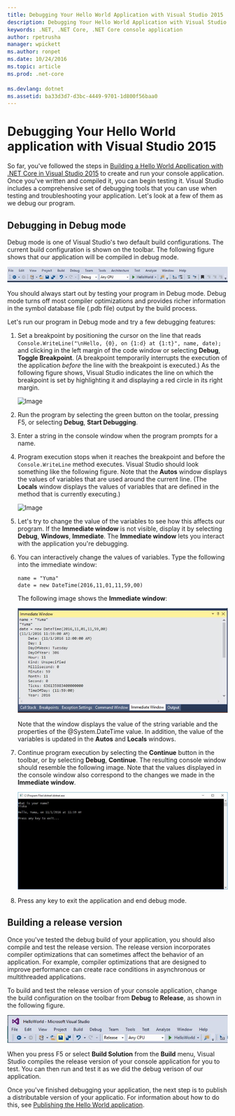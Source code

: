 ```yaml
---
title: Debugging Your Hello World Application with Visual Studio 2015
description: Debugging Your Hello World Application with Visual Studio 2015
keywords: .NET, .NET Core, .NET Core console application
author: rpetrusha
manager: wpickett
ms.author: ronpet
ms.date: 10/24/2016
ms.topic: article
ms.prod: .net-core

ms.devlang: dotnet
ms.assetid: ba33d3d7-d3bc-4449-9701-1d800f56baa0
---
```


# Debugging Your Hello World application with Visual Studio 2015 #

So far, you've followed the steps in [Building a Hello World Appllication with .NET Core in Visual Studio 2015](.\with-visual-studio.md) to create and run your console application. Once you've written and compiled it, you can begin testing it. Visual Studio includes a comprehensive set of debugging tools that you can use when testing and troubleshooting your application. Let's look at a few of them as we debug our program.

## Debugging in Debug mode ##

Debug mode is one of Visual Studio's two default build configurations. The current build configuration is shown on the toolbar. The following figure shows that our application will be compiled in debug mode.

   ![Image](.\media\debugmode.jpg)

You should always start out by testing your program in Debug mode. Debug mode turns off most compiler optimizations and provides richer information in the symbol database file (.pdb file) output by the build process.

Let's run our program in Debug mode and try a few debugging features: 

1. Set a breakpoint by positioning the cursor on the line that reads `Console.WriteLine("\nHello, {0}, on {1:d} at {1:t}", name, date);` and clicking in the left margin of the code window or selecting **Debug**, **Toggle Breakpoint**. (A breakpoint temporarily interrupts the execution of the application *before* the line with the breakpoint is executed.) As the following figure shows, Visual Studio indicates the line on which the breakpoint is set by highlighting it and displaying a red circle in its right margin.

   ![Image](.\media\setbreakpoint.jpg)

2. Run the program by selecting the green button on the toolar, pressing F5, or selecting **Debug**, **Start Debugging**.

3. Enter a string in the console window when the program prompts for a name.

4. Program execution stops when it reaches the breakpoint and before the `Console.WriteLine` method executes. Visual Studio should look something like the following figure. Note that the **Autos** window displays the values of variables that are used around the current line. (The **Locals** window displays the values of variables that are defined in the method that is currently executing.)

   ![Image](.\media\breakpoint.jpg)

5. Let's try to change the value of the variables to see how this affects our program. If the **Immediate window** is not visible, display it by selecting **Debug**, **Windows**, **Immediate**. The **Immediate window** lets you interact with the application you're debugging. 

6. You can interactively change the values of variables. Type the following into the immediate window:

   ```console
   name = "Yuma"
   date = new DateTime(2016,11,01,11,59,00)
   ```

   The following image shows the **Immediate  window**:

   ![Image](.\media\immediatewindow.jpg)

   Note that the window displays the value of the string variable and the properties of the @System.DateTime value. In addition, the value of the variables is updated in the **Autos** and **Locals** windows.

7. Continue program execution by selecting the **Continue** button in the toolbar, or by selecting **Debug**, **Continue**. The resulting console window should resemble the following image. Note that the values displayed in the console window also correspond to the changes we made in the **Immediate window**.

   ![Image](.\media\changed.jpg)

8. Press any key to exit the application and end debug mode.

## Building a release version ##

Once you've tested the debug build of your application, you should also compile and test the release version. The release version incorporates compiler optimizations that can sometimes affect the behavior of an application. For example, compiler optimizations that are designed to improve performance can create race conditions in asynchronous or multithreaded applications.

To build and test the release version of your console application, change the build configuration on the toolbar from **Debug** to **Release**, as shown in the following figure.

![Image](.\media\release.jpg)

When you press F5 or select **Build Solution** from the **Build** menu, Visual Studio compiles the release version of your console application for you to test. You can then run and test it as we did the debug verison of our application.

Once you've finished debugging your application, the next step is to publish a distributable version of your applicatio. For information about how to do this, see [Publishing the Hello World application](.\publishing-with-visual-studio.md).


